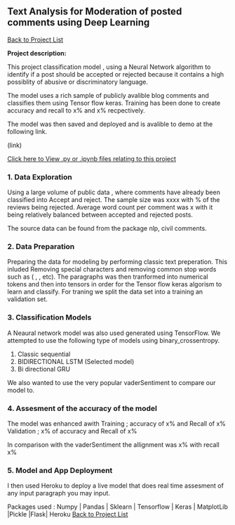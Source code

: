 
## Text Analysis for Moderation of posted comments using Deep Learning

[Back to Project List](http://emilevdheyde.github.io/)

**Project description:** 

This project classification model , using a Neural Network algorithm to identify if a post should be accepted or rejected because it contains a high possiblity of abusive or discriminatory language. 

The model uses a rich sample of publicly avalible blog comments and classifies them using Tensor flow keras.
Training has been done to create accuracy and recall to x% and x% recpectively.

The model was then saved and deployed and is avalible to demo at the following link.

<Test The model> (link)

[Click here to View .py or .ipynb files relating to this project](https://github.com/EmileVdHeyde/My-Python-Projects/tree/master/4.NLP%20Comments%20Moderator)

### 1. Data Exploration 

Using a large volume of public data , where comments have already been classified into Accept and reject.
The sample size was xxxx with % of the reviews being rejected. Average word count per comment was x with it being relatively balanced between accepted and rejected posts. 

The source data can be found from the package nlp, civil comments. 

### 2. Data Preparation 

Preparing the data for modeling by performing classic text preperation. This inluded Removing special characters and removing common stop words such as (     ,   ,    etc). The paragraphs was then tranformed into numerical tokens and then into tensors in order for the Tensor flow keras algorism to learn and classify. For traning we split the data set into a training an validation set. 


### 3. Classification Models

A Neaural network model was also used generated using TensorFlow. We attempted to use the following type of models using binary_crossentropy. 
1. Classic sequential 
2. BIDIRECTIONAL LSTM (Selected model)
3. Bi directional GRU 

We also wanted to use the very popular vaderSentiment  to compare our model to. 

### 4. Assesment of the accuracy of the model 

The model was enhanced awith 
Training ; accuracy of  x% and Recall of x% 
Validation ; x% of accuracy and Recall of x% 

In comparison with the vaderSentiment  the allignment was x% with recall x%

### 5. Model and App Deployment 

I then used Heroku to deploy a live model that does real time assesment of any input paragraph you may input. 


Packages used :
Numpy | Pandas | Sklearn | Tensorflow | Keras | MatplotLib |Pickle |Flask| Heroku
[Back to Project List](http://emilevdheyde.github.io/)
